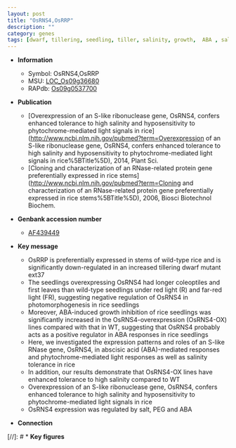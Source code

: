 ```yaml
---
layout: post
title: "OsRNS4,OsRRP"
description: ""
category: genes
tags: [dwarf, tillering, seedling, tiller, salinity, growth,  ABA , salt, stem]
---
```


* **Information**  
    + Symbol: OsRNS4,OsRRP  
    + MSU: [LOC_Os09g36680](http://rice.plantbiology.msu.edu/cgi-bin/ORF_infopage.cgi?orf=LOC_Os09g36680)  
    + RAPdb: [Os09g0537700](http://rapdb.dna.affrc.go.jp/viewer/gbrowse_details/irgsp1?name=Os09g0537700)  

* **Publication**  
    + [Overexpression of an S-like ribonuclease gene, OsRNS4, confers enhanced tolerance to high salinity and hyposensitivity to phytochrome-mediated light signals in rice](http://www.ncbi.nlm.nih.gov/pubmed?term=Overexpression of an S-like ribonuclease gene, OsRNS4, confers enhanced tolerance to high salinity and hyposensitivity to phytochrome-mediated light signals in rice%5BTitle%5D), 2014, Plant Sci.
    + [Cloning and characterization of an RNase-related protein gene preferentially expressed in rice stems](http://www.ncbi.nlm.nih.gov/pubmed?term=Cloning and characterization of an RNase-related protein gene preferentially expressed in rice stems%5BTitle%5D), 2006, Biosci Biotechnol Biochem.

* **Genbank accession number**  
    + [AF439449](http://www.ncbi.nlm.nih.gov/nuccore/AF439449)

* **Key message**  
    + OsRRP is preferentially expressed in stems of wild-type rice and is significantly down-regulated in an increased tillering dwarf mutant ext37
    + The seedlings overexpressing OsRNS4 had longer coleoptiles and first leaves than wild-type seedlings under red light (R) and far-red light (FR), suggesting negative regulation of OsRNS4 in photomorphogenesis in rice seedlings
    + Moreover, ABA-induced growth inhibition of rice seedlings was significantly increased in the OsRNS4-overexpression (OsRNS4-OX) lines compared with that in WT, suggesting that OsRNS4 probably acts as a positive regulator in ABA responses in rice seedlings
    + Here, we investigated the expression patterns and roles of an S-like RNase gene, OsRNS4, in abscisic acid (ABA)-mediated responses and phytochrome-mediated light responses as well as salinity tolerance in rice
    + In addition, our results demonstrate that OsRNS4-OX lines have enhanced tolerance to high salinity compared to WT
    + Overexpression of an S-like ribonuclease gene, OsRNS4, confers enhanced tolerance to high salinity and hyposensitivity to phytochrome-mediated light signals in rice
    + OsRNS4 expression was regulated by salt, PEG and ABA

* **Connection**  

[//]: # * **Key figures**  


